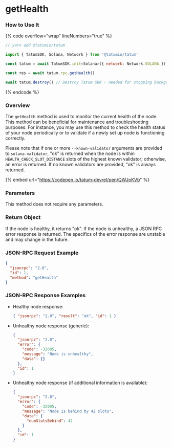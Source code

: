# getHealth

### How to Use It

{% code overflow="wrap" lineNumbers="true" %}
```javascript
// yarn add @tatumio/tatum

import { TatumSDK, Solana, Network } from '@tatumio/tatum'

const tatum = await TatumSDK.init<Solana>({ network: Network.SOLANA })

const res = await tatum.rpc.getHealth()

await tatum.destroy() // Destroy Tatum SDK - needed for stopping background jobs
```
{% endcode %}

### Overview

The `getHealth` method is used to monitor the current health of the node. This method can be beneficial for maintenance and troubleshooting purposes. For instance, you may use this method to check the health status of your node periodically or to validate if a newly set up node is functioning correctly.

Please note that if one or more `--known-validator` arguments are provided to `solana-validator`, "ok" is returned when the node is within `HEALTH_CHECK_SLOT_DISTANCE` slots of the highest known validator; otherwise, an error is returned. If no known validators are provided, "ok" is always returned.

{% embed url="https://codepen.io/tatum-devrel/pen/QWJoKVb" %}

### Parameters

This method does not require any parameters.

### Return Object

If the node is healthy, it returns "ok". If the node is unhealthy, a JSON RPC error response is returned. The specifics of the error response are unstable and may change in the future.

### JSON-RPC Request Example

```json
{
  "jsonrpc": "2.0",
  "id": 1,
  "method": "getHealth"
}
```

### JSON-RPC Response Examples

*   Healthy node response:

    ```json
    { "jsonrpc": "2.0", "result": "ok", "id": 1 }
    ```
*   Unhealthy node response (generic):

    ```json
    {
      "jsonrpc": "2.0",
      "error": {
        "code": -32005,
        "message": "Node is unhealthy",
        "data": {}
      },
      "id": 1
    }
    ```
*   Unhealthy node response (if additional information is available):

    ```json
    {
      "jsonrpc": "2.0",
      "error": {
        "code": -32005,
        "message": "Node is behind by 42 slots",
        "data": {
          "numSlotsBehind": 42
        }
      },
      "id": 1
    }
    ```
